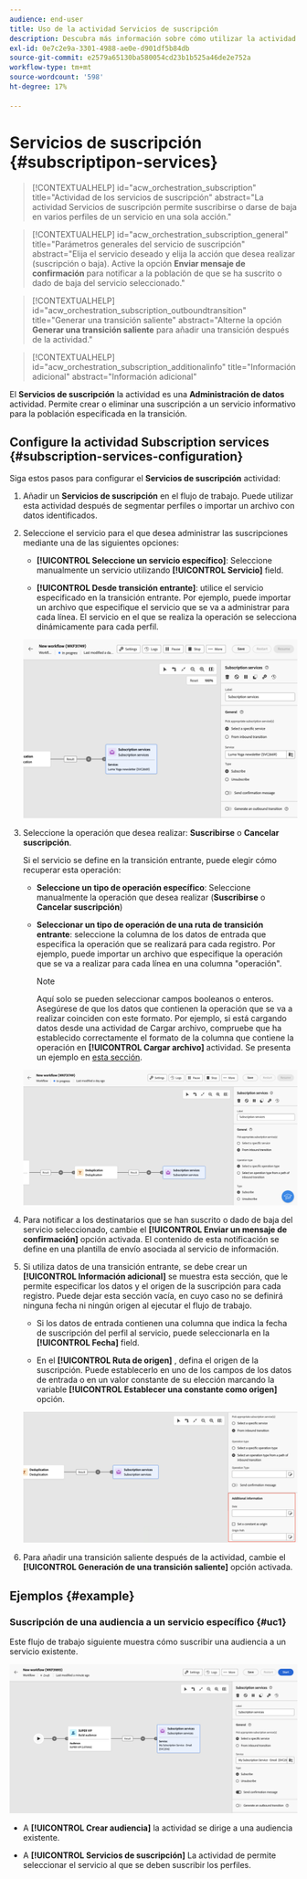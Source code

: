 ```yaml
---
audience: end-user
title: Uso de la actividad Servicios de suscripción
description: Descubra más información sobre cómo utilizar la actividad del flujo de trabajo Servicios de suscripción
exl-id: 0e7c2e9a-3301-4988-ae0e-d901df5b84db
source-git-commit: e2579a65130ba580054cd23b1b525a46de2e752a
workflow-type: tm+mt
source-wordcount: '598'
ht-degree: 17%

---
```


# Servicios de suscripción {#subscriptipon-services}

>[!CONTEXTUALHELP]
>id="acw_orchestration_subscription"
>title="Actividad de los servicios de suscripción"
>abstract="La actividad Servicios de suscripción permite suscribirse o darse de baja en varios perfiles de un servicio en una sola acción."

>[!CONTEXTUALHELP]
>id="acw_orchestration_subscription_general"
>title="Parámetros generales del servicio de suscripción"
>abstract="Elija el servicio deseado y elija la acción que desea realizar (suscripción o baja). Active la opción **Enviar mensaje de confirmación** para notificar a la población de que se ha suscrito o dado de baja del servicio seleccionado."

>[!CONTEXTUALHELP]
>id="acw_orchestration_subscription_outboundtransition"
>title="Generar una transición saliente"
>abstract="Alterne la opción **Generar una transición saliente** para añadir una transición después de la actividad."

>[!CONTEXTUALHELP]
>id="acw_orchestration_subscription_additionalinfo"
>title="Información adicional"
>abstract="Información adicional"

El **Servicios de suscripción** la actividad es una **Administración de datos** actividad. Permite crear o eliminar una suscripción a un servicio informativo para la población especificada en la transición.

## Configure la actividad Subscription services {#subscription-services-configuration}

Siga estos pasos para configurar el **Servicios de suscripción** actividad:

1. Añadir un **Servicios de suscripción** en el flujo de trabajo. Puede utilizar esta actividad después de segmentar perfiles o importar un archivo con datos identificados.

1. Seleccione el servicio para el que desea administrar las suscripciones mediante una de las siguientes opciones:

   * **[!UICONTROL Seleccione un servicio específico]**: Seleccione manualmente un servicio utilizando **[!UICONTROL Servicio]** field.

   * **[!UICONTROL Desde transición entrante]**: utilice el servicio especificado en la transición entrante. Por ejemplo, puede importar un archivo que especifique el servicio que se va a administrar para cada línea. El servicio en el que se realiza la operación se selecciona dinámicamente para cada perfil.

   ![](../assets/workflow-subscription-service.png)

1. Seleccione la operación que desea realizar: **Suscribirse** o **Cancelar suscripción**.

   Si el servicio se define en la transición entrante, puede elegir cómo recuperar esta operación:

   * **Seleccione un tipo de operación específico**: Seleccione manualmente la operación que desea realizar (**Suscribirse** o **Cancelar suscripción**)

   * **Seleccionar un tipo de operación de una ruta de transición entrante**: seleccione la columna de los datos de entrada que especifica la operación que se realizará para cada registro. Por ejemplo, puede importar un archivo que especifique la operación que se va a realizar para cada línea en una columna &quot;operación&quot;.

     >[!NOTE]
     >
     >Aquí solo se pueden seleccionar campos booleanos o enteros. Asegúrese de que los datos que contienen la operación que se va a realizar coinciden con este formato. Por ejemplo, si está cargando datos desde una actividad de Cargar archivo, compruebe que ha establecido correctamente el formato de la columna que contiene la operación en **[!UICONTROL Cargar archivo]** actividad. Se presenta un ejemplo en [esta sección](#uc2).

   ![](../assets/workflow-subscription-service-inbound.png)

1. Para notificar a los destinatarios que se han suscrito o dado de baja del servicio seleccionado, cambie el **[!UICONTROL Enviar un mensaje de confirmación]** opción activada. El contenido de esta notificación se define en una plantilla de envío asociada al servicio de información.

1. Si utiliza datos de una transición entrante, se debe crear un **[!UICONTROL Información adicional]** se muestra esta sección, que le permite especificar los datos y el origen de la suscripción para cada registro. Puede dejar esta sección vacía, en cuyo caso no se definirá ninguna fecha ni ningún origen al ejecutar el flujo de trabajo.

   * Si los datos de entrada contienen una columna que indica la fecha de suscripción del perfil al servicio, puede seleccionarla en la **[!UICONTROL Fecha]** field.

   * En el **[!UICONTROL Ruta de origen]** , defina el origen de la suscripción. Puede establecerlo en uno de los campos de los datos de entrada o en un valor constante de su elección marcando la variable **[!UICONTROL Establecer una constante como origen]** opción.

   ![](../assets/workflow-subscription-service-additional.png)

1. Para añadir una transición saliente después de la actividad, cambie el **[!UICONTROL Generación de una transición saliente]** opción activada.

## Ejemplos {#example}

### Suscripción de una audiencia a un servicio específico {#uc1}

Este flujo de trabajo siguiente muestra cómo suscribir una audiencia a un servicio existente.

![](../assets/workflow-subscription-service-uc1.png)

* A **[!UICONTROL Crear audiencia]** la actividad se dirige a una audiencia existente.

* A **[!UICONTROL Servicios de suscripción]** La actividad de permite seleccionar el servicio al que se deben suscribir los perfiles.

<!--
### Updating multiple subscription statuses from a file {#uc2}

The workflow below shows how to import a file containing profiles and update their subscription to several services specified in the file.

![](../assets/workflow-subscription-service-uc2.png)

* A **[!UICONTROL Load file]** activity loads a CSV file containing the data and defines the structure of the imported columns. The "service" and "operation" columns specify the service to update and the operation to perform (subscription or unsubscription).

  ```
  Lastname,firstname,city,birthdate,email,service,operation
  Smith,Hayden,Paris,23/05/1985,hayden.smith@example.com,yoga,sub
  Mars,Daniel,London,17/11/1999,danny.mars@example.com,running,sub
  Smith,Clara,Roma,08/02/1979,clara.smith@example.com,running,unsub
  Durance,Allison,San Francisco,15/12/2000,allison.durance@example.com,yoga,sub
  Durance,Alison,San Francisco,15/12/2000,allison.durance@example.com,running,unsub
  ```

  As you may have noticed, the operation is specified in the file as "sub" or "unsub". The system expects a **Boolean** or **Integer** value to recognize the operation to perform: "0" to unsubscribe and "1" to subscribe. To match this requirement, a remapping of values must be performed in the detail of the "operation" column in the sample file configuration screen.

  ![](../assets/workflow-subscription-service-uc2-mapping.png)

  If your file already uses "0" and "1" to identify the operation, you don't need to remap those values. Only make sure that the column is processed as a **Boolean** or **Integer** in the sample file columns.

* A **[!UICONTROL Reconciliation]** activity identifies the data from the file as belonging to the profile dimension of the Adobe Campaign database. The **email** field of the file is matched to the **email** field of the profile resource.

  ![](../assets/workflow-subscription-service-uc2-enrichment.png)

* An **[!UICONTROL Enrichment]** activity creates a link to the "Services (nms)" table and creates a simple join between the "service" column of the uploaded file, and the services "internal name" field in the database.

    ![](../assets/workflow-subscription-service-uc2-enrichment.png)

* A **[!UICONTROL Deduplication]** based on the **email** field identifies duplicates. It is important to eliminate duplicates since the subscription to a service will fail for all data in case of duplicates.

  ![](../assets/workflow-subscription-service-uc2-dedup.png)
  
* A **[!UICONTROL Subscription Services]** identifies the services to update as coming from the transition, through the link created in the **[!UICONTROL Reconciliation]** activity.

  The **[!UICONTROL Operation type]** is identified as coming from the **operation** field of the file. Only Boolean or Integer fields can be selected here. If the column of your file that contains the operation to perform does not appear in the list, make sure that you have correctly set your column format in the **[!UICONTROL Load file]** activity, as explained earlier in this example.

  ![](../assets/workflow-subscription-service-uc2-subscription.png)-->
